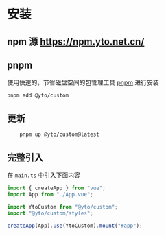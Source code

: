 # 安装

## npm 源 https://npm.yto.net.cn/

## pnpm

使用快速的，节省磁盘空间的包管理工具 [pnpm](https://pnpm.io/zh) 进行安装

```shell
pnpm add @yto/custom
```

## 更新

```shell
    pnpm up @yto/custom@latest

```

## 完整引入

在 `main.ts` 中引入下面内容

```ts
import { createApp } from "vue";
import App from "./App.vue";

import YtoCustom from "@yto/custom";
import "@yto/custom/styles";

createApp(App).use(YtoCustom).mount("#app");
```
